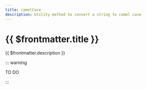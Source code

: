 ```yaml
---
title: camelCase
description: Utility method to convert a string to camel case
---
```


# {{ $frontmatter.title }}

{{ $frontmatter.description }}

::: warning

TO DO

:::
